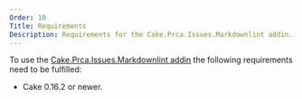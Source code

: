 ```yaml
---
Order: 10
Title: Requirements
Description: Requirements for the Cake.Prca.Issues.Markdownlint addin.
---
```

To use the [Cake.Prca.Issues.Markdownlint addin] the following requirements need to be fulfilled:

* Cake 0.16.2 or newer.

[Cake.Prca.Issues.Markdownlint addin]: https://www.nuget.org/packages/Cake.Prca.Issues.Markdownlint